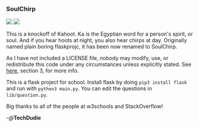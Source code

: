 ### SoulChirp

![](https://tokei.rs/b1/github/TechDudie/SoulChirp)
![](https://github.com/TechDudie/SoulChirp/actions/workflows/codeql-analysis.yml/badge.svg)

This is a knockoff of Kahoot. Ka is the Egyptian word for a person's spirit, or soul. And if you hear hoots at night, you also hear chirps at day. Originally named plain boring flaskprojc, it has been now renamed to SoulChirp.

As I have not included a LICENSE file, nobody may modify, use, or redistribute this code under any circumstances unless explicitly stated. See [here](https://opensource.guide/legal/#which-open-source-license-is-appropriate-for-my-project/), section 3, for more info.

This is a flask project for school. Install flask by doing `pip3 install flask` and run with `python3 main.py`. You can edit the questions in `lib/question.py`.

Big thanks to all of the people at w3schools and StackOverflow!

-*@*__TechDudie__
